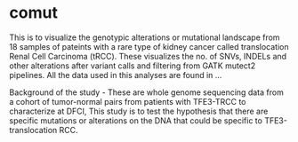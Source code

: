 # comut
This is to visualize the genotypic alterations or mutational landscape from 18 samples of pateints with a rare type of kidney cancer called translocation Renal Cell Carcinoma (tRCC). These visualizes the no. of SNVs, INDELs and other alterations after variant calls and filtering from GATK mutect2 pipelines. All the data used in this analyses are found in ... 

Background of the study - These are whole genome sequencing data from a cohort of tumor-normal pairs from patients with TFE3-TRCC to characterize at DFCI, This study is to test the hypothesis that there are specific mutations or alterations on the DNA that could be specific to TFE3-translocation RCC.
